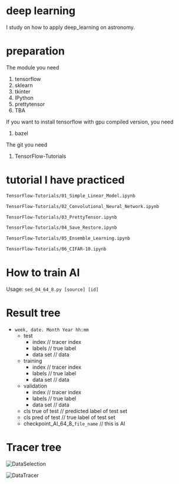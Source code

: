# deep learning
I study on how to apply deep_learning on astronomy.

# preparation
The module you need
1. tensorflow
2. sklearn
3. tkinter
4. IPython
5. prettytensor
4. TBA

If you want to install tensorflow with gpu compiled version, you need
1. bazel

The git you need
1. TensorFlow-Tutorials

# tutorial I have practiced
```bash
TensorFlow-Tutorials/01_Simple_Linear_Model.ipynb

TensorFlow-Tutorials/02_Convolutional_Neural_Network.ipynb

TensorFlow-Tutorials/03_PrettyTensor.ipynb

TensorFlow-Tutorials/04_Save_Restore.ipynb

TensorFlow-Tutorials/05_Ensemble_Learning.ipynb

TensorFlow-Tutorials/06_CIFAR-10.ipynb
```

# How to train AI

Usage:
```sed_04_64_8.py [source] [id]```

# Result tree

+ `week, date. Month Year hh:mm`
  + test
    + index		// tracer index
    + labels		// true label
    + data set		// data
  - training
    + index             // tracer index
    + labels            // true label
    + data set          // data
  - validation
    + index             // tracer index
    + labels            // true label
    + data set          // data
  + cls true of test                        // predicted label of test set
  + cls pred of test                        // true label of test set
  + checkpoint_AI_64_8_`file_name`          // this is AI

# Tracer tree

![DataSelection](https://github.com/jacob975/deep_learning/data_selection.png)

![DataTracer](https://github.com/jacob975/deep_learning/data_tracer.png)
